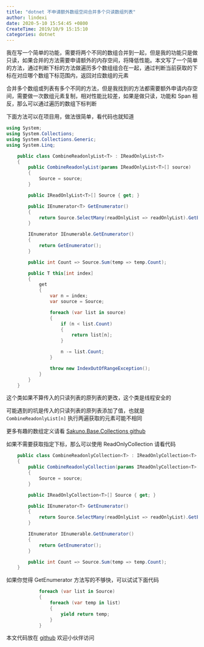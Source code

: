 ```yaml
---
title: "dotnet 不申请额外数组空间合并多个只读数组列表"
author: lindexi
date: 2020-5-10 15:54:45 +0800
CreateTime: 2019/10/9 15:15:10
categories: dotnet
---
```


我在写一个简单的功能，需要将两个不同的数组合并到一起，但是我的功能只是做只读，如果合并的方法需要申请额外的内存空间，将降低性能。本文写了一个简单的方法，通过判断下标的方法做遍历多个数组组合在一起，通过判断当前获取的下标在对应哪个数组下标范围内，返回对应数组的元素

<!--more-->


<!-- CreateTime:2019/10/9 15:15:10 -->

<!-- csdn -->

合并多个数组或列表有多个不同的方法，但是我找到的方法都需要额外申请内存空间，需要做一次数组元素复制，相对性能比较差，如果是做只读，功能和 Span 相反，那么可以通过遍历的数组下标判断

下面方法可以在项目用，做法很简单，看代码也就知道

```csharp
using System;
using System.Collections;
using System.Collections.Generic;
using System.Linq;

    public class CombineReadonlyList<T> : IReadOnlyList<T>
    {
        public CombineReadonlyList(params IReadOnlyList<T>[] source)
        {
            Source = source;
        }

        public IReadOnlyList<T>[] Source { get; }

        public IEnumerator<T> GetEnumerator()
        {
            return Source.SelectMany(readOnlyList => readOnlyList).GetEnumerator();
        }

        IEnumerator IEnumerable.GetEnumerator()
        {
            return GetEnumerator();
        }

        public int Count => Source.Sum(temp => temp.Count);

        public T this[int index]
        {
            get
            {
                var n = index;
                var source = Source;

                foreach (var list in source)
                {
                    if (n < list.Count)
                    {
                        return list[n];
                    }

                    n -= list.Count;
                }

                throw new IndexOutOfRangeException();
            }
        }
    }
```

这个类如果不算传入的只读列表的原列表的更改，这个类是线程安全的

可能遇到的坑是传入的只读列表的原列表添加了值，也就是 `CombineReadonlyList[n]` 执行两遍获取的元素可能不相同

更多有趣的数组定义请看 [Sakuno.Base.Collections github](https://github.com/KodamaSakuno/Sakuno.Base/tree/master/src/Sakuno.Base/Collections )

如果不需要获取指定下标，那么可以使用 ReadOnlyCollection 请看代码

```csharp
    public class CombineReadonlyCollection<T> : IReadOnlyCollection<T>
    {
        public CombineReadonlyCollection(params IReadOnlyCollection<T>[] source)
        {
            Source = source;
        }

        public IReadOnlyCollection<T>[] Source { get; }

        public IEnumerator<T> GetEnumerator()
        {
            return Source.SelectMany(readOnlyList => readOnlyList).GetEnumerator();
        }

        IEnumerator IEnumerable.GetEnumerator()
        {
            return GetEnumerator();
        }

        public int Count => Source.Sum(temp => temp.Count);
    }
```

如果你觉得 GetEnumerator 方法写的不够快，可以试试下面代码

```csharp
            foreach (var list in Source)
            {
                foreach (var temp in list)
                {
                    yield return temp;
                }
            }
```



本文代码放在 [github](https://github.com/lindexi/lindexi_gd/tree/2472c94382e5f8aaf5f5c689ac78668f1883e8b6/Fujeencemwebaeahale) 欢迎小伙伴访问


